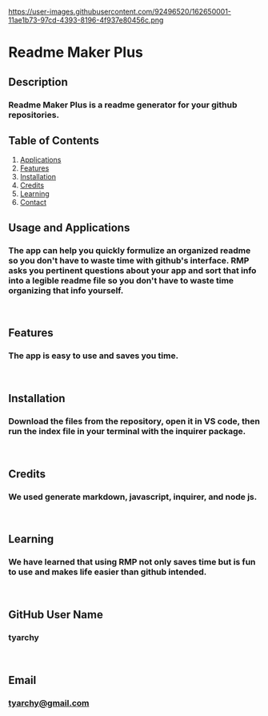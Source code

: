 
https://user-images.githubusercontent.com/92496520/162650001-11ae1b73-97cd-4393-8196-4f937e80456c.png




# Readme Maker Plus

## Description
### Readme Maker Plus is a readme generator for your github repositories.
  
## Table of Contents
1. [Applications](#Features)
2. [Features](#Features)
3. [Installation](#installation)
4. [Credits](#credits)
5. [Learning](#learning)
6. [Contact](#email)



## Usage and Applications
### The app can help you quickly formulize an organized readme so you don't have to waste time with github's interface. RMP asks you pertinent questions about your app and sort that info into a legible readme file so you don't have to waste time organizing that info yourself.

<p>&nbsp;</p>  

## Features
### The app is easy to use and saves you time.  

<p>&nbsp;</p>

## Installation
### Download the files from the repository, open it in VS code, then run the index file in your terminal with the inquirer package.

<p>&nbsp;</p>
  
## Credits
### We used generate markdown, javascript, inquirer, and node js.

<p>&nbsp;</p>
  
## Learning
### We have learned that using RMP not only saves time but is fun to use and makes life easier than github intended.

<p>&nbsp;</p>
  
## GitHub User Name
### tyarchy

<p>&nbsp;</p>
  
## Email
### tyarchy@gmail.com

  
